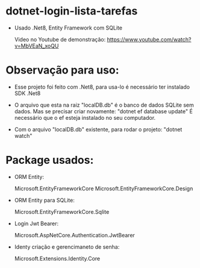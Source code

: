 # dotnet-login-lista-tarefas
- Usado .Net8, Entity Framework  com SQLite
  
  Video no Youtube de demonstração: https://www.youtube.com/watch?v=MbVEaN_xoQU

# Observação para uso:
- Esse projeto foi feito com .Net8, para usa-lo é necessário ter instalado SDK .Net8

- O arquivo que esta na raiz "localDB.db" é o banco de dados SQLite sem dados.
  Mas se precisar criar novamente:
  "dotnet ef database update"
  É necessário que o ef esteja instalado no seu computador.

- Com o arquivo "localDB.db" existente, para rodar o projeto:
  "dotnet watch"

# Package usados:
- ORM Entity:
  
  Microsoft.EntityFrameworkCore
  Microsoft.EntityFrameworkCore.Design

- ORM Entity para SQLite:
  
  Microsoft.EntityFrameworkCore.Sqlite

- Login Jwt Bearer:
  
  Microsoft.AspNetCore.Authentication.JwtBearer

- Identy criação e gerencimaneto de senha:
  
  Microsoft.Extensions.Identity.Core
